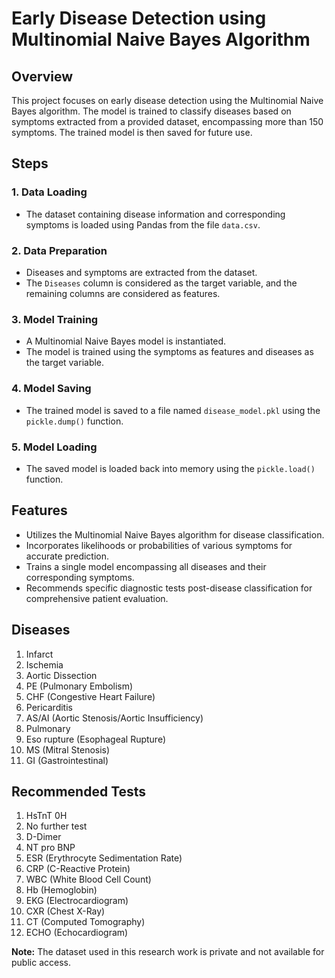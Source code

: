 # Early Disease Detection using Multinomial Naive Bayes Algorithm

## Overview
This project focuses on early disease detection using the Multinomial Naive Bayes algorithm. The model is trained to classify diseases based on symptoms extracted from a provided dataset, encompassing more than 150 symptoms. The trained model is then saved for future use.

## Steps

### 1. Data Loading
- The dataset containing disease information and corresponding symptoms is loaded using Pandas from the file `data.csv`.

### 2. Data Preparation
- Diseases and symptoms are extracted from the dataset.
- The `Diseases` column is considered as the target variable, and the remaining columns are considered as features.

### 3. Model Training
- A Multinomial Naive Bayes model is instantiated.
- The model is trained using the symptoms as features and diseases as the target variable.

### 4. Model Saving
- The trained model is saved to a file named `disease_model.pkl` using the `pickle.dump()` function.

### 5. Model Loading
- The saved model is loaded back into memory using the `pickle.load()` function.

## Features
- Utilizes the Multinomial Naive Bayes algorithm for disease classification.
- Incorporates likelihoods or probabilities of various symptoms for accurate prediction.
- Trains a single model encompassing all diseases and their corresponding symptoms.
- Recommends specific diagnostic tests post-disease classification for comprehensive patient evaluation.

## Diseases
1. Infarct
2. Ischemia
3. Aortic Dissection
4. PE (Pulmonary Embolism)
5. CHF (Congestive Heart Failure)
6. Pericarditis
7. AS/AI (Aortic Stenosis/Aortic Insufficiency)
8. Pulmonary
9. Eso rupture (Esophageal Rupture)
10. MS (Mitral Stenosis)
11. GI (Gastrointestinal)

## Recommended Tests
1. HsTnT 0H
2. No further test
3. D-Dimer
4. NT pro BNP
5. ESR (Erythrocyte Sedimentation Rate)
6. CRP (C-Reactive Protein)
7. WBC (White Blood Cell Count)
8. Hb (Hemoglobin)
9. EKG (Electrocardiogram)
10. CXR (Chest X-Ray)
11. CT (Computed Tomography)
12. ECHO (Echocardiogram)

**Note:** The dataset used in this research work is private and not available for public access.
